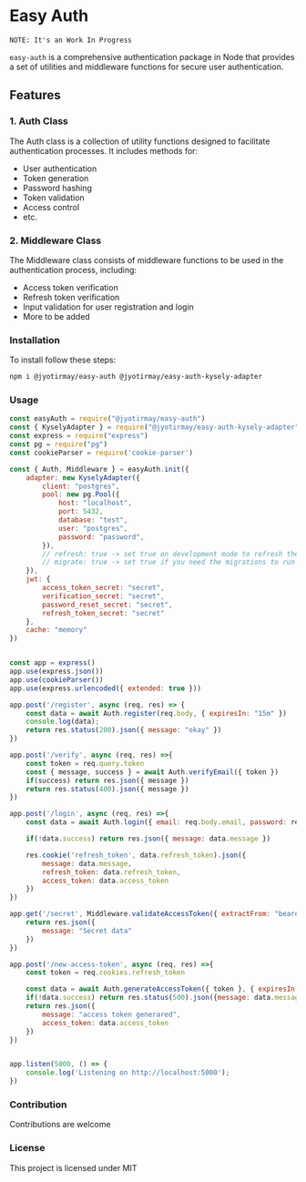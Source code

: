 # Easy Auth

`NOTE: It's an Work In Progress`

`easy-auth` is a comprehensive authentication package in Node that provides a set of utilities and middleware functions for secure user authentication.

## Features
### 1. Auth Class
The Auth class is a collection of utility functions designed to facilitate authentication processes. It includes methods for:

- User authentication
- Token generation
- Password hashing
- Token validation
- Access control
- etc.
### 2. Middleware Class
The Middleware class consists of middleware functions to be used in the authentication process, including:

- Access token verification
- Refresh token verification
- Input validation for user registration and login
- More to be added

### Installation
To install follow these steps:

```bash
npm i @jyotirmay/easy-auth @jyotirmay/easy-auth-kysely-adapter
```

### Usage

```javascript
const easyAuth = require("@jyotirmay/easy-auth")
const { KyselyAdapter } = require("@jyotirmay/easy-auth-kysely-adapter")
const express = require("express")
const pg = require("pg")
const cookieParser = require('cookie-parser')

const { Auth, Middleware } = easyAuth.init({
    adapter: new KyselyAdapter({
        client: "postgres",
        pool: new pg.Pool({
            host: "localhost",
            port: 5432,
            database: "test",
            user: "postgres",
            password: "password",
        }),
        // refresh: true -> set true on development mode to refresh the migrations
        // migrate: true -> set true if you need the migrations to run
    }),
    jwt: {
        access_token_secret: "secret",
        verification_secret: "secret",
        password_reset_secret: "secret",
        refresh_token_secret: "secret"
    },
    cache: "memory"
})


const app = express()
app.use(express.json())
app.use(cookieParser())
app.use(express.urlencoded({ extended: true }))

app.post('/register', async (req, res) => {
    const data = await Auth.register(req.body, { expiresIn: "15m" })
    console.log(data);
    return res.status(200).json({ message: "okay" })
})

app.post('/verify', async (req, res) =>{
    const token = req.query.token
    const { message, success } = await Auth.verifyEmail({ token })
    if(success) return res.json({ message })
    return res.status(400).json({ message })
})

app.post('/login', async (req, res) =>{
    const data = await Auth.login({ email: req.body.email, password: req.body.password })

    if(!data.success) return res.json({ message: data.message })

    res.cookie('refresh_token', data.refresh_token).json({
        message: data.message,
        refresh_token: data.refresh_token,
        access_token: data.access_token
    })
})

app.get('/secret', Middleware.validateAccessToken({ extractFrom: "bearer" }), async (req, res) =>{
    return res.json({
        message: "Secret data"
    })
})

app.post('/new-access-token', async (req, res) =>{
    const token = req.cookies.refresh_token

    const data = await Auth.generateAccessToken({ token }, { expiresIn: "15m" })
    if(!data.success) return res.status(500).json({message: data.message})
    return res.json({
        message: "access token generared",
        access_token: data.access_token
    })
})


app.listen(5000, () => {
    console.log('Listening on http://localhost:5000');
})

```
### Contribution
Contributions are welcome

### License
This project is licensed under MIT
